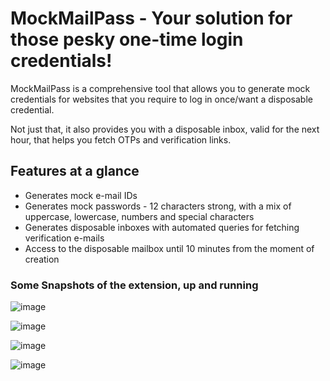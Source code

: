 # MockMailPass - Your solution for those pesky one-time login credentials!

MockMailPass is a comprehensive tool that allows you to generate mock credentials for websites that you require to log in once/want a disposable credential.

Not just that, it also provides you with a disposable inbox, valid for the next hour, that helps you fetch OTPs and verification links.

## Features at a glance

* Generates mock e-mail IDs
* Generates mock passwords - 12 characters strong, with a mix of uppercase, lowercase, numbers and special characters
* Generates disposable inboxes with automated queries for fetching verification e-mails
* Access to the disposable mailbox until 10 minutes from the moment of creation

### Some Snapshots of the extension, up and running

![image](https://github.com/user-attachments/assets/f46392cb-cb2a-4157-8ee6-8bd1838c6e10)


![image](https://github.com/user-attachments/assets/39436c16-f693-4d89-97c8-c3a2a760b6e0)


![image](https://github.com/user-attachments/assets/b094959d-4a38-4915-9b2f-37ff686221fa)


![image](https://github.com/user-attachments/assets/baf5b270-7572-422a-ac88-24a69c9e47ec)


